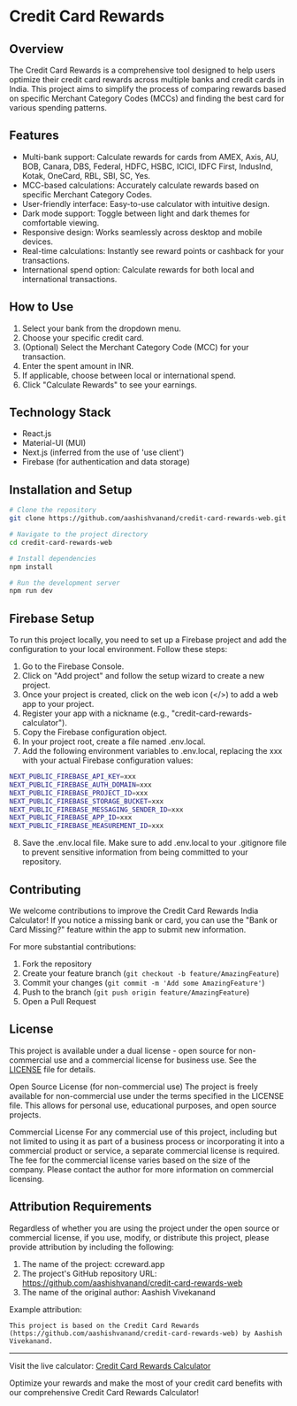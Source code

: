 # Credit Card Rewards

## Overview

The Credit Card Rewards is a comprehensive tool designed to help users optimize their credit card rewards across multiple banks and credit cards in India. This project aims to simplify the process of comparing rewards based on specific Merchant Category Codes (MCCs) and finding the best card for various spending patterns.

## Features

- Multi-bank support: Calculate rewards for cards from AMEX, Axis, AU, BOB, Canara, DBS, Federal, HDFC, HSBC, ICICI, IDFC First, IndusInd, Kotak, OneCard, RBL, SBI, SC, Yes.
- MCC-based calculations: Accurately calculate rewards based on specific Merchant Category Codes.
- User-friendly interface: Easy-to-use calculator with intuitive design.
- Dark mode support: Toggle between light and dark themes for comfortable viewing.
- Responsive design: Works seamlessly across desktop and mobile devices.
- Real-time calculations: Instantly see reward points or cashback for your transactions.
- International spend option: Calculate rewards for both local and international transactions.

## How to Use

1. Select your bank from the dropdown menu.
2. Choose your specific credit card.
3. (Optional) Select the Merchant Category Code (MCC) for your transaction.
4. Enter the spent amount in INR.
5. If applicable, choose between local or international spend.
6. Click "Calculate Rewards" to see your earnings.

## Technology Stack

- React.js
- Material-UI (MUI)
- Next.js (inferred from the use of 'use client')
- Firebase (for authentication and data storage)

## Installation and Setup

```bash
# Clone the repository
git clone https://github.com/aashishvanand/credit-card-rewards-web.git

# Navigate to the project directory
cd credit-card-rewards-web

# Install dependencies
npm install

# Run the development server
npm run dev
```

## Firebase Setup

To run this project locally, you need to set up a Firebase project and add the configuration to your local environment. Follow these steps:

1. Go to the Firebase Console.
2. Click on "Add project" and follow the setup wizard to create a new project.
3. Once your project is created, click on the web icon (</>) to add a web app to your project.
4. Register your app with a nickname (e.g., "credit-card-rewards-calculator").
5. Copy the Firebase configuration object.
6. In your project root, create a file named .env.local.
7. Add the following environment variables to .env.local, replacing the xxx with your actual Firebase configuration values:

```bash
NEXT_PUBLIC_FIREBASE_API_KEY=xxx
NEXT_PUBLIC_FIREBASE_AUTH_DOMAIN=xxx
NEXT_PUBLIC_FIREBASE_PROJECT_ID=xxx
NEXT_PUBLIC_FIREBASE_STORAGE_BUCKET=xxx
NEXT_PUBLIC_FIREBASE_MESSAGING_SENDER_ID=xxx
NEXT_PUBLIC_FIREBASE_APP_ID=xxx
NEXT_PUBLIC_FIREBASE_MEASUREMENT_ID=xxx
```

8. Save the .env.local file.
   Make sure to add .env.local to your .gitignore file to prevent sensitive information from being committed to your repository.

## Contributing

We welcome contributions to improve the Credit Card Rewards India Calculator! If you notice a missing bank or card, you can use the "Bank or Card Missing?" feature within the app to submit new information.

For more substantial contributions:

1. Fork the repository
2. Create your feature branch (`git checkout -b feature/AmazingFeature`)
3. Commit your changes (`git commit -m 'Add some AmazingFeature'`)
4. Push to the branch (`git push origin feature/AmazingFeature`)
5. Open a Pull Request

## License

This project is available under a dual license - open source for non-commercial use and a commercial license for business use. See the [LICENSE](LICENSE) file for details.

Open Source License (for non-commercial use)
The project is freely available for non-commercial use under the terms specified in the LICENSE file. This allows for personal use, educational purposes, and open source projects.

Commercial License
For any commercial use of this project, including but not limited to using it as part of a business process or incorporating it into a commercial product or service, a separate commercial license is required. The fee for the commercial license varies based on the size of the company. Please contact the author for more information on commercial licensing.

## Attribution Requirements

Regardless of whether you are using the project under the open source or commercial license, if you use, modify, or distribute this project, please provide attribution by including the following:

1. The name of the project: ccreward.app
2. The project's GitHub repository URL: https://github.com/aashishvanand/credit-card-rewards-web
3. The name of the original author: Aashish Vivekanand

Example attribution:

```
This project is based on the Credit Card Rewards (https://github.com/aashishvanand/credit-card-rewards-web) by Aashish Vivekanand.
```

---

Visit the live calculator: [Credit Card Rewards Calculator](https://ccreward.app)

Optimize your rewards and make the most of your credit card benefits with our comprehensive Credit Card Rewards Calculator!
